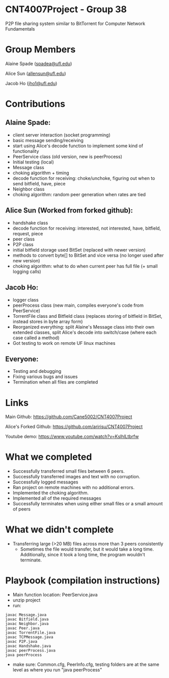 
# CNT4007Project - Group 38

P2P file sharing system similar to BitTorrent for Computer Network Fundamentals


# Group Members

Alaine Spade (spadea@ufl.edu)

Alice Sun (allensun@ufl.edu)

Jacob Ho (jho1@ufl.edu)


# Contributions

## Alaine Spade:

- client server interaction (socket programming)
- basic message sending/receiving
- start using Alice's decode function to implement some kind of functionality
- PeerService class (old version, new is peerProcess)
- Initial testing (local)
- Message class
- choking algorithm + timing
- decode function for receiving: choke/unchoke, figuring out when to send bitfield, have, piece
- Neighbor class
- choking algorithm: random peer generation when rates are tied

## Alice Sun (Worked from forked github):
- handshake class
- decode function for receiving: interested, not interested, have, bitfield, request, piece
- peer class
- P2P class
- initial bitfield storage used BitSet (replaced with newer version)
- methods to convert byte[] to BitSet and vice versa (no longer used after new version)
- choking algorithm: what to do when current peer has full file (+ small logging calls)

## Jacob Ho:
- logger class
- peerProcess class (new main, compiles everyone's code from PeerService)
- TorrentFile class and Bitfield class (replaces storing of bitfield in BitSet, instead stores in byte array form)
- Reorganized everything: split Alaine's Message class into their own extended classes, split Alice's decode into switch/case (where each case called a method)
- Got testing to work on remote UF linux machines

## Everyone:
- Testing and debugging
- Fixing various bugs and issues 
- Termination when all files are completed


# Links

Main Github: https://github.com/Cane5002/CNT4007Project

Alice's Forked Github: https://github.com/aririsu/CNT4007Project

Youtube demo: https://www.youtube.com/watch?v=KslhlLtbrfw


# What we completed

- Successfully transferred small files between 6 peers.
- Successfully transferred images and text with no corruption.
- Successfully logged messages
- Ran project on remote machines with no additional errors.
- Implemented the choking algorithm.
- Implemented all of the required messages
- Successfully terminates when using either small files or a small amount of peers

# What we didn't complete
- Transferring large (>20 MB) files across more than 3 peers consistently
    - Sometimes the file would transfer, but it would take a long time. Additionally, since it took a long time, the program wouldn't terminate.

# Playbook (compilation instructions)

- Main function location: PeerService.java
- unzip project
- run:
```
javac Message.java
javac Bitfield.java
javac Neighbor.java
javac Peer.java
javac TorrentFile.java
javac TCPMessage.java
javac P2P.java
javac Handshake.java
javac peerProcess.java
java peerProcess

  ```

- make sure: Common.cfg, PeerInfo.cfg, testing folders are at the same level as where you run "java peerProcess"
